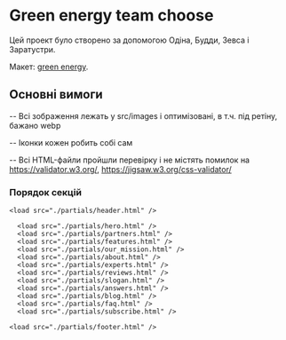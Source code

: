 # Green energy team choose

Цей проект було створено за допомогою Одіна, Будди, Зевса і Заратустри.

Макет:
[green energy](https://https://www.figma.com/design/l3TmFb9SA4vETE6PS1aQWq/-Flow--Landing-Components--Community-?node-id=0-1&p=f&t=bXCFhEz067vRBQsF-0).

## Основні вимоги

-- Всі зображення лежать у src/images і оптимізовані, в т.ч. під ретіну, бажано
webp

-- Іконки кожен робить собі сам

-- Всі HTML-файли пройшли перевірку і не містять помилок на
https://validator.w3.org/, https://jigsaw.w3.org/css-validator/

### Порядок секцій

    <load src="./partials/header.html" />

      <load src="./partials/hero.html" />
      <load src="./partials/partners.html" />
      <load src="./partials/features.html" />
      <load src="./partials/our_mission.html" />
      <load src="./partials/about.html" />
      <load src="./partials/experts.html" />
      <load src="./partials/reviews.html" />
      <load src="./partials/slogan.html" />
      <load src="./partials/answers.html" />
      <load src="./partials/blog.html" />
      <load src="./partials/faq.html" />
      <load src="./partials/subscribe.html" />

    <load src="./partials/footer.html" />
